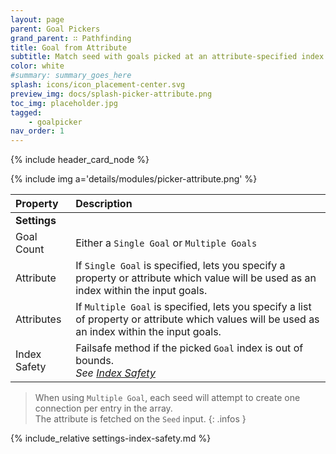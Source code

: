 ```yaml
---
layout: page
parent: Goal Pickers
grand_parent: ∷ Pathfinding
title: Goal from Attribute
subtitle: Match seed with goals picked at an attribute-specified index.
color: white
#summary: summary_goes_here
splash: icons/icon_placement-center.svg
preview_img: docs/splash-picker-attribute.png
toc_img: placeholder.jpg
tagged: 
    - goalpicker
nav_order: 1
---
```


{% include header_card_node %}

{% include img a='details/modules/picker-attribute.png' %} 

| Property       | Description          |
|:-------------|:------------------|
|**Settings**||
| Goal Count           | Either a `Single Goal` or `Multiple Goals` |
| Attribute           | If `Single Goal` is specified, lets you specify a property or attribute which value will be used as an index within the input goals. |
| Attributes           | If `Multiple Goal` is specified, lets you specify a list of property or attribute which values will be used as an index within the input goals. |
| Index Safety           | Failsafe method if the picked `Goal` index is out of bounds.<br>*See [Index Safety](#index-safety)* |

>When using `Multiple Goal`, each seed will attempt to create one connection per entry in the array.  
>The attribute is fetched on the `Seed` input.
{: .infos } 

{% include_relative settings-index-safety.md %}
